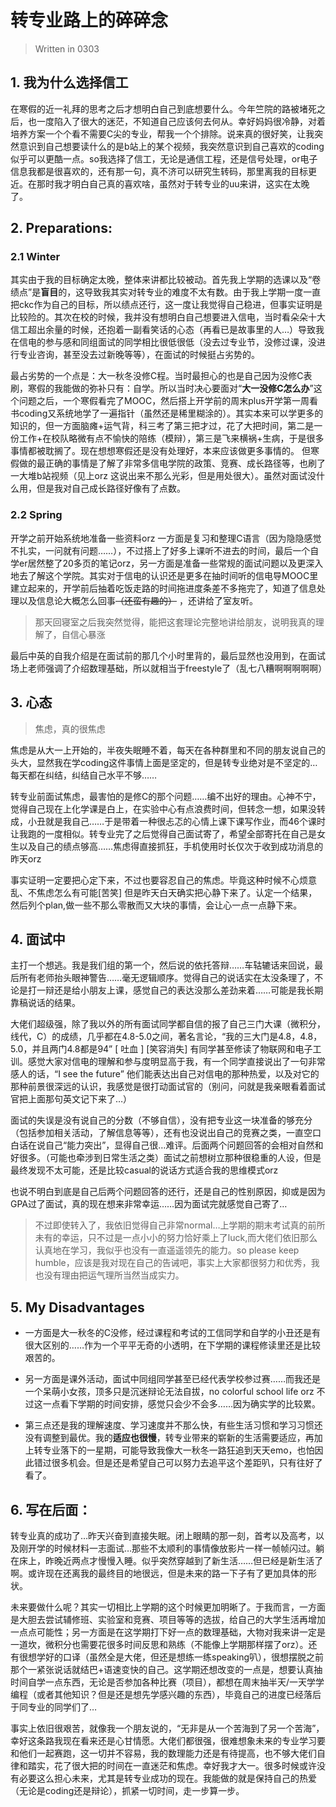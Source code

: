 # 转专业路上的碎碎念
>Written in 0303  

## 1. 我为什么选择信工

在寒假的近一礼拜的思考之后才想明白自己到底想要什么。今年竺院的路被堵死之后，也一度陷入了很大的迷茫，不知道自己应该何去何从。幸好妈妈很冷静，对着培养方案一个个看不需要C尖的专业，帮我一个个排除。说来真的很好笑，让我突然意识到自己想要读什么的是b站上的某个视频，我突然意识到自己喜欢的coding似乎可以更酷一点。so我选择了信工，无论是通信工程，还是信号处理，or电子信息我都是很喜欢的，还有那一句，真不济可以研究生转码，那里离我的目标更近。在那时我才明白自己真的喜欢啥，虽然对于转专业的uu来讲，这实在太晚了。

## 2. Preparations:

### 2.1 Winter

其实由于我的目标确定太晚，整体来讲都比较被动。首先我上学期的选课以及“卷绩点”是**盲目**的，这导致我其实对转专业的难度不太有数。由于我上学期一度一直把ckc作为自己的目标，所以绩点还行，这一度让我觉得自己稳进，但事实证明是比较险的。其次在校的时候，我并没有想明白自己想要进入信电，当时看朵朵十大信工超出余量的时候，还抱着一副看笑话的心态（再看已是故事里的人…）导致我在信电的参与感和同组面试的同学相比很低很低（没去过专业节，没修过课，没进行专业咨询，甚至没去过新晚等等），在面试的时候挺占劣势的。

最占劣势的一个点是：大一秋冬没修C程。当时最担心的也是自己因为没修C表刷，寒假的我能做的弥补只有：自学。所以当时决心要面对“**大一没修C怎么办**”这个问题之后，一个寒假看完了MOOC，然后搭上开学前的周末plus开学第一周看书coding又系统地学了一遍指针（虽然还是稀里糊涂的）。其实本来可以学更多的知识的，但一方面脑瘫+运气背，科三考了第三把才过，花了大把时间，第二是一份工作+在校队略微有点不愉快的陪练（模辩），第三是飞来横祸+生病，于是很多事情都被耽搁了。现在想想寒假还是没有处理好，本来应该做更多事情的。
但寒假做的最正确的事情是了解了非常多信电学院的政策、竞赛、成长路径等，也刷了一大堆b站视频（见上orz 这说出来不那么光彩，但是用处很大）。虽然对面试没什么用，但是我对自己成长路径好像有了点数。

### 2.2 Spring

开学之前开始系统地准备一些资料orz 一方面是复习和整理C语言（因为隐隐感觉不扎实，一问就有问题……），不过搭上了好多上课听不进去的时间，最后一个自学er居然整了20多页的笔记orz，另一方面是准备一些常规的面试问题以及更深入地去了解这个学院。其实对于信电的认识还是更多在抽时间听的信电导MOOC里建立起来的，开学前后抽着吃饭走路的时间拖进度条差不多拖完了，知道了信息处理以及信息论大概怎么回事~~（还蛮有趣的）~~ ，还讲给了室友听。

>那天回寝室之后我突然觉得，能把这套理论完整地讲给朋友，说明我真的理解了，自信心暴涨

最后中英的自我介绍是在面试前的那几个小时里背的，最后显然也没用到，在面试场上老师强调了介绍数理基础，所以就相当于freestyle了（乱七八糟啊啊啊啊啊）

## 3. 心态

>焦虑，真的很焦虑

焦虑是从大一上开始的，半夜失眠睡不着，每天在各种群里和不同的朋友说自己的头大，显然我在学coding这件事情上面是坚定的，但是转专业绝对是不坚定的… 每天都在纠结，纠结自己水平不够……

转专业前面试焦虑，最害怕的是修C的那个问题……编不出好的理由。心神不宁，觉得自己现在上化学课是白上，在实验中心有点浪费时间，但转念一想，如果没转成，小丑就是我自己……于是带着一种很忐忑的心情上课下课写作业，而46个课时让我跑的一度相似。转专业完了之后觉得自己面试寄了，希望全部寄托在自己是女生以及自己的绩点够高……焦虑得直接抓狂，手机使用时长仅次于收到成功消息的昨天orz

事实证明一定要把心定下来，不过也要容忍自己的焦虑。毕竟这种时候不心烦意乱、不焦虑怎么有可能[苦笑] 但是昨天白天确实把心静下来了。认定一个结果，然后列个plan,做一些不那么零散而又大块的事情，会让心一点一点静下来。

## 4. 面试中

主打一个想逃。我是我们组的第一个，然后说的依托答辩……车轱辘话来回说，最后所有老师抬头眼神警告……毫无逻辑顺序。觉得自己的说话实在太没条理了，不论是打一辩还是给小朋友上课，感觉自己的表达没那么差劲来着……可能是我长期靠稿说话的结果。

大佬们超级强，除了我以外的所有面试同学都自信的报了自己三门大课（微积分，线代，C）的成绩，几乎都在4.8-5.0之间，著名言论，“我的三大门是4.8，4.8，5.0，并且两门4.8都是94” [ 吐血 ]  [笑容消失] 有同学甚至修读了物联网和电子工训。感觉大家对信电的理解和参与度明显高于我，有一个同学直接说出了一句非常感人的话，“I see the future” 他们能表达出自己对信电的那种热爱，以及对它的那种前景很深远的认识，我感觉是很打动面试官的（别问，问就是我亲眼看着面试官把上面那句英文记下来了…）

面试的失误是没有说自己的分数（不够自信），没有把专业这一块准备的够充分（包括参加相关活动，了解信息等等），还有也没说出自己的竞赛之类，一直空口白话在说自己“能力突出”，显得自己很…难评。后面两个问题回答的会相对自然和好很多。（可能也牵涉到日常生活之类）面试之前想树立那种很稳重的人设，但是最终发现不太可能，还是比较casual的说话方式适合我的思维模式orz

也说不明白到底是自己后两个问题回答的还行，还是自己的性别原因，抑或是因为GPA过了面试，真的现在想来非常幸运……因为面试完就感觉自己寄了…
 
>不过即使转入了，我依旧觉得自己非常normal…上学期的期末考试真的前所未有的幸运，只不过是一点小小的努力恰好乘上了luck,而大佬们依旧那么认真地在学习，我似乎也没有一直遥遥领先的能力。so please keep humble，应该是我对现在自己的告诫吧，事实上大家都很努力和优秀，我也没有理由把运气理所当然当成实力。

## 5. My Disadvantages

- 一方面是大一秋冬的C没修，经过课程和考试的工信同学和自学的小丑还是有很大区别的……作为一个平平无奇的小透明，在下学期的课程修读里还是比较艰苦的。

- 另一方面是课外活动，面试中同组同学甚至已经代表学校参过赛……而我还是一个呆萌小女孩，顶多只是沉迷辩论无法自拔，no colorful school life orz 不过这一点看下学期的时间安排，感觉只会少不会多……因为确实学的比较累。

- 第三点还是我的理解速度、学习速度并不那么快，有些生活习惯和学习习惯还没有调整到最优。我的**适应也很慢**，转专业带来的崭新的生活需要适应，再加上转专业落下的一星期，可能导致我像大一秋冬一路狂追到天天emo，也怕因此错过很多机会。但是还是希望自己可以努力去追平这个差距叭，只有往好了看了。


## 6. 写在后面：

转专业真的成功了…昨天兴奋到直接失眠。闭上眼睛的那一刻，首考以及高考，以及刚开学的时候材料一志面试…那些不太顺利的事情像放影片一样一帧帧闪过。躺在床上，昨晚近两点才慢慢入睡。似乎突然穿越到了新生活……但已经是新生活了啊。或许现在还离我的最终目的地很远，但是未来的路一下子有了更加具体的形状。

未来要做什么呢？其实一切相比上学期的这个时候更加明晰了。于我而言，一方面是大胆去尝试辅修班、实验室和竞赛、项目等等的选拔，给自己的大学生活再增加一点点可能性；另一方面是在这学期打下好一点的数理基础，大物对我来讲一定是一道坎，微积分也需要花很多时间反思和熟练（不能像上学期那样摆了orz）。还有很想学好的口译（虽然全是大佬，但还是想练一练speaking叭），很想摆脱之前那个一紧张说话就结巴+语速变快的自己。这学期还想改变的一点是，想要认真抽时间自学一点东西，无论是否参加各种比赛（项目），都想在周末抽半天/一天学学编程（或者其他知识？但是还是想先学感兴趣的东西），毕竟自己的进度已经落后于同专业的同学们了…

事实上依旧很艰苦，就像我一个朋友说的，“无非是从一个苦海到了另一个苦海”，幸好这条路我现在看来还是心甘情愿。大佬们都很强，很难想象未来的专业学习要和他们一起赛跑，这一切并不容易，我的数理能力还是有待提高，也不够大佬们自律和踏实，花了很大把的时间在一直迷茫和焦虑。幸好我才大一。很多时候或许没有必要这么担心未来，尤其是转专业成功的现在。我能做的就是保持自己的热爱（无论是coding还是辩论），抓紧一切时间，走一步算一步。
